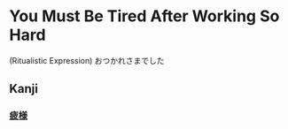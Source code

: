 # You Must Be Tired After Working So Hard
(Ritualistic Expression)
おつかれさまでした

## Kanji
### [疲](../Kanji/kanji-dict/疲.md)[様](../Kanji/kanji-dict/様.md)
